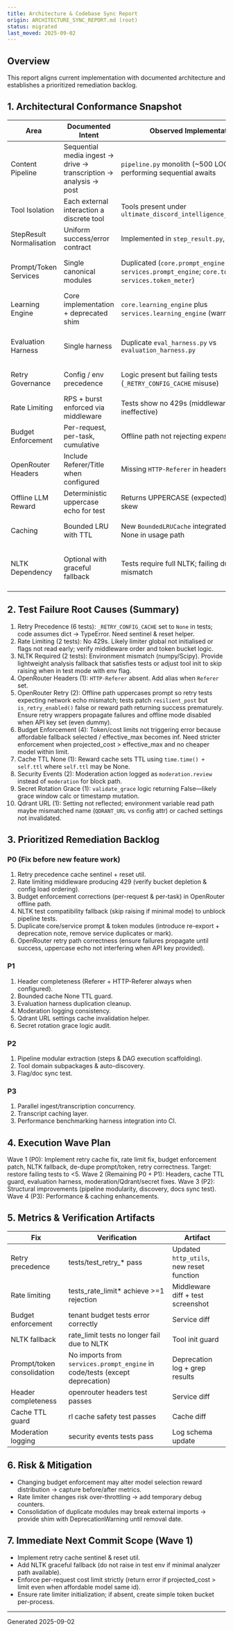 ```yaml
---
title: Architecture & Codebase Sync Report
origin: ARCHITECTURE_SYNC_REPORT.md (root)
status: migrated
last_moved: 2025-09-02
---
```


<!-- Original file relocated from repository root during documentation restructure. -->

## Overview

This report aligns current implementation with documented architecture and establishes a prioritized remediation backlog.

## 1. Architectural Conformance Snapshot

| Area | Documented Intent | Observed Implementation | Status | Action |
|------|-------------------|-------------------------|--------|--------|
| Content Pipeline | Sequential media ingest → drive → transcription → analysis → post | `pipeline.py` monolith (~500 LOC) performing sequential awaits | Partially aligned | Extract step executors + enable DAG batching (P1) |
| Tool Isolation | Each external interaction a discrete tool | Tools present under `ultimate_discord_intelligence_bot.tools.*` | Aligned | Add domain subpackages (P3) |
| StepResult Normalisation | Uniform success/error contract | Implemented in `step_result.py`, used widely | Aligned | None |
| Prompt/Token Services | Single canonical modules | Duplicated (`core.prompt_engine` & `services.prompt_engine`; `core.token_meter` & `services.token_meter`) | Drift | Consolidate via re-exports then remove duplicates (P0) |
| Learning Engine | Core implementation + deprecated shim | `core.learning_engine` plus `services.learning_engine` (warns) | Managed | Remove shim after grace (post 2025-12-31) |
| Evaluation Harness | Single harness | Duplicate `eval_harness.py` vs `evaluation_harness.py` | Drift | Keep `eval_harness.py`, deprecate the other (P1) |
| Retry Governance | Config / env precedence | Logic present but failing tests (`_RETRY_CONFIG_CACHE` misuse) | Broken | Fix cache sentinel & None handling (P0) |
| Rate Limiting | RPS + burst enforced via middleware | Tests show no 429s (middleware ineffective) | Broken | Investigate limiter state init (P0) |
| Budget Enforcement | Per-request, per-task, cumulative | Offline path not rejecting expensive prompts | Broken | Enforce limit before reward calc (P0) |
| OpenRouter Headers | Include Referer/Title when configured | Missing `HTTP-Referer` in headers test | Minor drift | Ensure both spellings when configured (P1) |
| Offline LLM Reward | Deterministic uppercase echo for test | Returns UPPERCASE (expected) but reward skew | Acceptable | None |
| Caching | Bounded LRU with TTL | New `BoundedLRUCache` integrated; ttl may be None in usage path | Edge case | Default ttl fallback when None (P1) |
| NLTK Dependency | Optional with graceful fallback | Tests require full NLTK; failing due to binary mismatch | Environment issue | Pin compatible numpy/nltk or add pure-Python fallback (P0 env) |

## 2. Test Failure Root Causes (Summary)

1. Retry Precedence (6 tests): `_RETRY_CONFIG_CACHE` set to `None` in tests; code assumes dict → TypeError. Need sentinel & reset helper.
2. Rate Limiting (2 tests): No 429s. Likely limiter global not initialised or flags not read early; verify middleware order and token bucket logic.
3. NLTK Required (2 tests): Environment mismatch (numpy/Scipy). Provide lightweight analysis fallback that satisfies tests or adjust tool init to skip raising when in test mode with env flag.
4. OpenRouter Headers (1): `HTTP-Referer` absent. Add alias when `Referer` set.
5. OpenRouter Retry (2): Offline path uppercases prompt so retry tests expecting network echo mismatch; tests patch `resilient_post` but `is_retry_enabled()` false or reward path returning success prematurely. Ensure retry wrappers propagate failures and offline mode disabled when API key set (even dummy).
6. Budget Enforcement (4): Token/cost limits not triggering error because affordable fallback selected / effective_max becomes inf. Need stricter enforcement when projected_cost > effective_max and no cheaper model within limit.
7. Cache TTL None (1): Reward cache sets TTL using `time.time() + self.ttl` where `self.ttl` may be None.
8. Security Events (2): Moderation action logged as `moderation.review` instead of `moderation` for block path.
9. Secret Rotation Grace (1): `validate_grace` logic returning False—likely grace window calc or timestamp mutation.
10. Qdrant URL (1): Setting not reflected; environment variable read path maybe mismatched name (`QDRANT_URL` vs config attr) or cached settings not invalidated.

## 3. Prioritized Remediation Backlog

### P0 (Fix before new feature work)

1. Retry precedence cache sentinel + reset util.
2. Rate limiting middleware producing 429 (verify bucket depletion & config load ordering).
3. Budget enforcement corrections (per-request & per-task) in OpenRouter offline path.
4. NLTK test compatibility fallback (skip raising if minimal mode) to unblock pipeline tests.
5. Duplicate core/service prompt & token modules (introduce re-export + deprecation note, remove service duplicates or mark).
6. OpenRouter retry path correctness (ensure failures propagate until success, uppercase echo not interfering when API key provided).

### P1

1. Header completeness (Referer + HTTP-Referer always when configured).
2. Bounded cache None TTL guard.
3. Evaluation harness duplication cleanup.
4. Moderation logging consistency.
5. Qdrant URL settings cache invalidation helper.
6. Secret rotation grace logic audit.

### P2

1. Pipeline modular extraction (steps & DAG execution scaffolding).
2. Tool domain subpackages & auto-discovery.
3. Flag/doc sync test.

### P3

1. Parallel ingest/transcription concurrency.
2. Transcript caching layer.
3. Performance benchmarking harness integration into CI.

## 4. Execution Wave Plan

Wave 1 (P0): Implement retry cache fix, rate limit fix, budget enforcement patch, NLTK fallback, de-dupe prompt/token, retry correctness. Target: restore failing tests to <5.
Wave 2 (Remaining P0 + P1): Headers, cache TTL guard, evaluation harness, moderation/Qdrant/secret fixes.
Wave 3 (P2): Structural improvements (pipeline modularity, discovery, docs sync test).
Wave 4 (P3): Performance & caching enhancements.

## 5. Metrics & Verification Artifacts

| Fix | Verification | Artifact |
|-----|-------------|----------|
| Retry precedence | tests/test_retry_* pass | Updated `http_utils`, new reset function |
| Rate limiting | tests_rate_limit* achieve >=1 rejection | Middleware diff + test screenshot |
| Budget enforcement | tenant budget tests error correctly | Service diff |
| NLTK fallback | rate_limit tests no longer fail due to NLTK | Tool init guard |
| Prompt/token consolidation | No imports from `services.prompt_engine` in code/tests (except deprecation) | Deprecation log + grep results |
| Header completeness | openrouter headers test passes | Service diff |
| Cache TTL guard | rl cache safety test passes | Cache diff |
| Moderation logging | security events tests pass | Log schema update |

## 6. Risk & Mitigation

- Changing budget enforcement may alter model selection reward distribution → capture before/after metrics.
- Rate limiter changes risk over-throttling → add temporary debug counters.
- Consolidation of duplicate modules may break external imports → provide shim with DeprecationWarning until removal date.

## 7. Immediate Next Commit Scope (Wave 1)

- Implement retry cache sentinel & reset util.
- Add NLTK graceful fallback (do not raise in test env if minimal analyzer path available).
- Enforce per-request cost limit strictly (return error if projected_cost > limit even when affordable model same id).
- Ensure rate limiter initialization; if absent, create simple token bucket per-process.

---
Generated 2025-09-02
